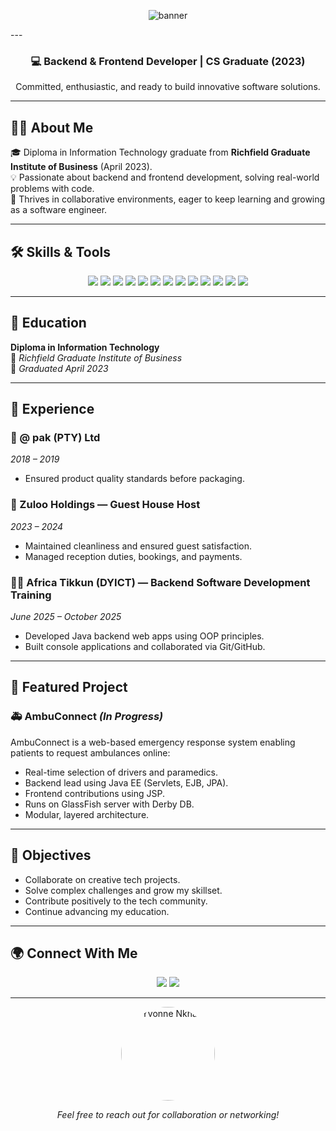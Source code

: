 <p align="center">
  <img src="https://capsule-render.vercel.app/api?type=waving&color=1abc9c&height=200&section=header&text=Hi%20I'm%20Yvonne%20Nkhasi!&fontSize=40&fontAlignY=35&desc=Backend%20%26%20Frontend%20Developer%20%7C%20Computer%20Science%20Graduate&descAlignY=55&animation=twinkling" alt="banner" />
</p>
---



<h3 align="center">💻 Backend & Frontend Developer | CS Graduate (2023)</h3>
<p align="center">Committed, enthusiastic, and ready to build innovative software solutions.</p>

---

## 👩‍🎓 About Me

🎓 Diploma in Information Technology graduate from **Richfield Graduate Institute of Business** (April 2023).  
💡 Passionate about backend and frontend development, solving real-world problems with code.  
🌱 Thrives in collaborative environments, eager to keep learning and growing as a software engineer.

---

## 🛠️ Skills & Tools

<p align="center">
  <img src="https://img.shields.io/badge/PHP-777BB4?style=for-the-badge&logo=php&logoColor=white" />
  <img src="https://img.shields.io/badge/Java-ED8B00?style=for-the-badge&logo=openjdk&logoColor=white" />
  <img src="https://img.shields.io/badge/GlassFish-339933?style=for-the-badge&logo=glassfish&logoColor=white" />
  <img src="https://img.shields.io/badge/C++-00599C?style=for-the-badge&logo=c%2B%2B&logoColor=white" />
  <img src="https://img.shields.io/badge/Visual_Basic-5C2D91?style=for-the-badge&logo=visual-basic&logoColor=white" />
  <img src="https://img.shields.io/badge/MySQL-00758F?style=for-the-badge&logo=mysql&logoColor=white" />
  <img src="https://img.shields.io/badge/JPA-FF6F00?style=for-the-badge&logo=java&logoColor=white" />
  <img src="https://img.shields.io/badge/Derby-007396?style=for-the-badge&logo=apache&logoColor=white" />
  <img src="https://img.shields.io/badge/HTML5-E34F26?style=for-the-badge&logo=html5&logoColor=white" />
  <img src="https://img.shields.io/badge/CSS3-1572B6?style=for-the-badge&logo=css3&logoColor=white" />
  <img src="https://img.shields.io/badge/JavaScript-F7DF1E?style=for-the-badge&logo=javascript&logoColor=black" />
  <img src="https://img.shields.io/badge/Git-F05032?style=for-the-badge&logo=git&logoColor=white" />
  <img src="https://img.shields.io/badge/GitHub-181717?style=for-the-badge&logo=github&logoColor=white" />
</p>

---

## 🧠 Education

**Diploma in Information Technology**  
📍 *Richfield Graduate Institute of Business*  
📅 *Graduated April 2023*

---

## 💼 Experience

### 🏢 @ pak (PTY) Ltd  
*2018 – 2019*  
- Ensured product quality standards before packaging.

### 🏨 Zuloo Holdings — Guest House Host  
*2023 – 2024*  
- Maintained cleanliness and ensured guest satisfaction.  
- Managed reception duties, bookings, and payments.

### 👩‍💻 Africa Tikkun (DYICT) — Backend Software Development Training  
*June 2025 – October 2025*  
- Developed Java backend web apps using OOP principles.  
- Built console applications and collaborated via Git/GitHub.

---

## 🚀 Featured Project

### 🚑 AmbuConnect *(In Progress)*  
AmbuConnect is a web-based emergency response system enabling patients to request ambulances online:  
- Real-time selection of drivers and paramedics.  
- Backend lead using Java EE (Servlets, EJB, JPA).  
- Frontend contributions using JSP.  
- Runs on GlassFish server with Derby DB.  
- Modular, layered architecture.

---

## 🌟 Objectives

- Collaborate on creative tech projects.  
- Solve complex challenges and grow my skillset.  
- Contribute positively to the tech community.  
- Continue advancing my education.

---

## 🌍 Connect With Me

<p align="center">
  <a href="mailto:ynkhasi1@gmail.com"><img src="https://img.shields.io/badge/Email-D14836?style=for-the-badge&logo=gmail&logoColor=white" /></a>
  <a href="https://linkedin.com/in/yvonne-nkhasi-ab5bba378" target="_blank"><img src="https://img.shields.io/badge/LinkedIn-0A66C2?style=for-the-badge&logo=linkedin&logoColor=white" /></a>
</p>

---

<p align="center">
  <img src="https://avatars.githubusercontent.com/u/yourgithubid?v=4" alt="Yvonne Nkhasi" width="150" style="border-radius: 50%;" />
</p>

<p align="center"><em>Feel free to reach out for collaboration or networking!</em></p>
